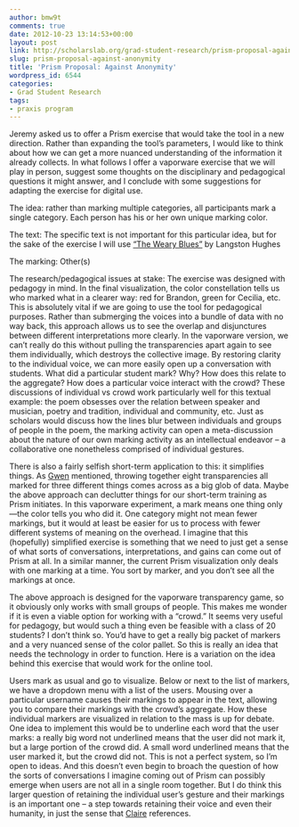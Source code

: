 ```yaml
---
author: bmw9t
comments: true
date: 2012-10-23 13:14:53+00:00
layout: post
link: http://scholarslab.org/grad-student-research/prism-proposal-against-anonymity/
slug: prism-proposal-against-anonymity
title: 'Prism Proposal: Against Anonymity'
wordpress_id: 6544
categories:
- Grad Student Research
tags:
- praxis program
---
```


Jeremy asked us to offer a Prism exercise that would take the tool in a new direction. Rather than expanding the tool’s parameters, I would like to think about how we can get a more nuanced understanding of the information it already collects. In what follows I offer a vaporware exercise that we will play in person, suggest some thoughts on the disciplinary and pedagogical questions it might answer, and I conclude with some suggestions for adapting the exercise for digital use.

The idea: rather than marking multiple categories, all participants mark a single category. Each person has his or her own unique marking color.

The text: The specific text is not important for this particular idea, but for the sake of the exercise I will use [“The Weary Blues”](http://www.wwnorton.com/college/english/nap/weary_blues_hughes.htm) by Langston Hughes

The marking: Other(s)

The research/pedagogical issues at stake: The exercise was designed with pedagogy in mind. In the final visualization, the color constellation tells us who marked what in a clearer way: red for Brandon, green for Cecilia, etc. This is absolutely vital if we are going to use the tool for pedagogical purposes. Rather than submerging the voices into a bundle of data with no way back, this approach allows us to see the overlap and disjunctures between different interpretations more clearly. In the vaporware version, we can’t really do this without pulling the transparencies apart again to see them individually, which destroys the collective image. By restoring clarity to the individual voice, we can more easily open up a conversation with students. What did a particular student mark? Why? How does this relate to the aggregate? How does a particular voice interact with the crowd? These discussions of individual vs crowd work particularly well for this textual example: the poem obsesses over the relation between speaker and musician, poetry and tradition, individual and community, etc. Just as scholars would discuss how the lines blur between individuals and groups of people in the poem, the marking activity can open a meta-discussion about the nature of our own marking activity as an intellectual endeavor – a collaborative one nonetheless comprised of individual gestures.

There is also a fairly selfish short-term application to this: it simplifies things. As [Gwen](http://www.scholarslab.org/digital-humanities/a-project-for-prism/) mentioned, throwing together eight transparencies all marked for three different things comes across as a big glob of data. Maybe the above approach can declutter things for our short-term training as Prism initiates. In this vaporware experiment, a mark means one thing only—the color tells you who did it. One category might not mean fewer markings, but it would at least be easier for us to process with fewer different systems of meaning on the overhead. I imagine that this (hopefully) simplified exercise is something that we need to just get a sense of what sorts of conversations, interpretations, and gains can come out of Prism at all. In a similar manner, the current Prism visualization only deals with one marking at a time. You sort by marker, and you don’t see all the markings at once.

The above approach is designed for the vaporware transparency game, so it obviously only works with small groups of people. This makes me wonder if it is even a viable option for working with a “crowd.” It seems very useful for pedagogy, but would such a thing even be feasible with a class of 20 students? I don’t think so. You’d have to get a really big packet of markers and a very nuanced sense of the color pallet. So this is really an idea that needs the technology in order to function. Here is a variation on the idea behind this exercise that would work for the online tool.

Users mark as usual and go to visualize. Below or next to the list of markers, we have a dropdown menu with a list of the users. Mousing over a particular username causes their markings to appear in the text, allowing you to compare their markings with the crowd’s aggregate. How these individual markers are visualized in relation to the mass is up for debate. One idea to implement this would be to underline each word that the user marks: a really big word not underlined means that the user did not mark it, but a large portion of the crowd did. A small word underlined means that the user marked it, but the crowd did not. This is not a perfect system, so I’m open to ideas. And this doesn’t even begin to broach the question of how the sorts of conversations I imagine coming out of Prism can possibly emerge when users are not all in a single room together. But I do think this larger question of retaining the individual user’s gesture and their markings is an important one – a step towards retaining their voice and even their humanity, in just the sense that [Claire](http://www.scholarslab.org/praxis-program/to-crowdsource-or-not-to-crowdsource/) references.
